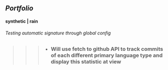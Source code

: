 ## *Portfolio*  
  
  #### **synthetic | rain**

  ###### Testing automatic signature through global config

  >>> - ### Will use fetch to github API to track commits of each different primary language type and display this statistic at view